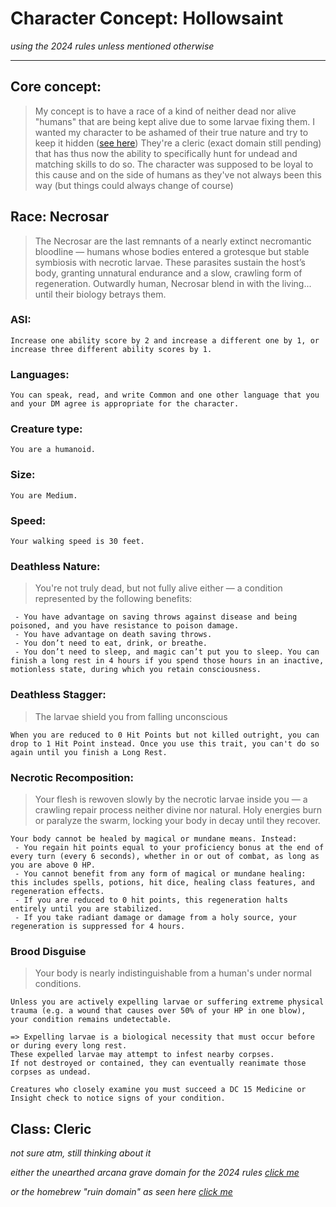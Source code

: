 # Character Concept: Hollowsaint
*using the 2024 rules unless mentioned otherwise*

---
## Core concept:
> My concept is to have a race of a kind of neither dead nor alive "humans" that are being kept alive due to some larvae fixing them. I wanted my character to be ashamed of their true nature and try to keep it hidden ([see here](#brood-disguise)) They're a cleric (exact domain still pending) that has thus now the ability to specifically hunt for undead and matching skills to do so. The character was supposed to be loyal to this cause and on the side of humans as they've not always been this way (but things could always change of course)

## Race: Necrosar 
> The Necrosar are the last remnants of a nearly extinct necromantic bloodline — humans whose bodies entered a grotesque but stable symbiosis with necrotic larvae. These parasites sustain the host’s body, granting unnatural endurance and a slow, crawling form of regeneration. Outwardly human, Necrosar blend in with the living... until their biology betrays them.

### ASI:
```
Increase one ability score by 2 and increase a different one by 1, or increase three different ability scores by 1.
```

### Languages:
```
You can speak, read, and write Common and one other language that you and your DM agree is appropriate for the character.
```

### Creature type:
```
You are a humanoid.
```

### Size:
```
You are Medium.
```

### Speed:
```
Your walking speed is 30 feet.
```

### Deathless Nature:
> You're not truly dead, but not fully alive either — a condition represented by the following benefits:
```
 - You have advantage on saving throws against disease and being poisoned, and you have resistance to poison damage.
 - You have advantage on death saving throws.
 - You don’t need to eat, drink, or breathe.
 - You don’t need to sleep, and magic can’t put you to sleep. You can finish a long rest in 4 hours if you spend those hours in an inactive, motionless state, during which you retain consciousness.
```

### Deathless Stagger:
> The larvae shield you from falling unconscious 
```
When you are reduced to 0 Hit Points but not killed outright, you can drop to 1 Hit Point instead. Once you use this trait, you can't do so again until you finish a Long Rest.
```

###  Necrotic Recomposition:
> Your flesh is rewoven slowly by the necrotic larvae inside you — a crawling repair process neither divine nor natural. Holy energies burn or paralyze the swarm, locking your body in decay until they recover.
```
Your body cannot be healed by magical or mundane means. Instead:
 - You regain hit points equal to your proficiency bonus at the end of every turn (every 6 seconds), whether in or out of combat, as long as you are above 0 HP.
 - You cannot benefit from any form of magical or mundane healing: this includes spells, potions, hit dice, healing class features, and regeneration effects.
 - If you are reduced to 0 hit points, this regeneration halts entirely until you are stabilized.
 - If you take radiant damage or damage from a holy source, your regeneration is suppressed for 4 hours.
```

### Brood Disguise
> Your body is nearly indistinguishable from a human's under normal conditions.
```
Unless you are actively expelling larvae or suffering extreme physical trauma (e.g. a wound that causes over 50% of your HP in one blow), your condition remains undetectable.

=> Expelling larvae is a biological necessity that must occur before or during every long rest.
These expelled larvae may attempt to infest nearby corpses.
If not destroyed or contained, they can eventually reanimate those corpses as undead.

Creatures who closely examine you must succeed a DC 15 Medicine or Insight check to notice signs of your condition.
```

## Class: Cleric
*not sure atm, still thinking about it*

*either the unearthed arcana grave domain for the 2024 rules [click me](https://media.dndbeyond.com/compendium-images/ua/horror-subclasses/gPZTjw31gGeVdQKl/UA2025-HorrorSubclasses.pdf)*

*or the homebrew "ruin domain" as seen here [click me](https://www.reddit.com/r/UnearthedArcana/comments/1edhq0g/cleric_ruin_domain/#lightbox)*